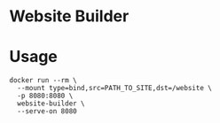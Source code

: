 # Website Builder

# Usage

```
docker run --rm \
  --mount type=bind,src=PATH_TO_SITE,dst=/website \
  -p 8080:8080 \
  website-builder \
  --serve-on 8080
```
